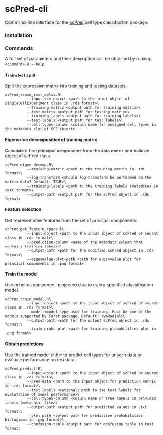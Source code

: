 # scPred-cli
Command-line interface for the [scPred](https://github.com/IMB-Computational-Genomics-Lab/scPred) cell type classifaction package.

### Installation 


### Commands 
A full set of parameters and their description can be obtained by running `<command>.R --help`. 

#### Train/test split 
Split the expression matrix into training and testing datasets.
```
scPred_train_test_split.R\
          --input-sce-object <path to the input object of SingleCellExperiment class in .rds format>\
          --training-matrix <output path for training matrix>\
          --test-matrix <output path for testing matrix>\
          --training_labels <output path for training labels>\
          --test-labels <output path for test labels>\
          --cell-types-column <column name for assigned cell types in the metadata slot of SCE object>
```

#### Eigenvalue decomposition of training matrix
Calculate n first principal components from the data matrix and build an object of scPred class.
```
scPred_eigen_decomp.R\
          --training-matrix <path to the training matrix in .rds format>\
          --log-transform <should log-transform be performed on the matrix data? Default: TRUE>\
          --training-labels <path to the training labels (metadata) in text format>\
          --output-path <output path for the scPred object in .rds format>
```

#### Feature selection 
Get representative features from the set of principal components.
```
scPred_get_feature_space.R\
          --input-object <path to the input object of scPred or seurat class in .rds format>\
          --prediction-column <name of the metadata column that contains training labels>\
          --output-path <path for the modified scPred object in .rds format>\
          --eigenvalue-plot-path <path for eigenvalue plot for principal components in .png format>
```

#### Train the model 
Use principal component-projected data to train a specified classification model.
```
scPred_train_model.R\
          --input-object <path to the input object of scPred of seurat class in .rds format>\
          --model <model type used for training. Must be one of the models supported by Caret package. Default: svmRadial>\
          --output-path <path for the output scPred object in .rds format>\
          --train-probs-plot <path for training probabilities plot in .png format>
```

#### Obtain predictions 
Use the trained model either to predict cell types for unseen data or evaluate performance on test data.
```
scPred_predict.R\
          --input-object <path to the input object of scPred or seurat class in .rds format>\
          --pred-data <path to the input object for prediction matrix in .rds format>\
          --test-labels <optional: path to the test labels for evalutation of model performance>\
          --cell-types-column <column name of true labels in provided labels (metadata) file>\
          --output-path <output path for predicted values in .txt format>\
          --plot-path <output path for prediction probabilities histograms in .png format>\
          --confusion-table <output path for confusion table in text format>

```





